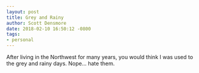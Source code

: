 ```yaml
---
layout: post
title: Grey and Rainy
author: Scott Densmore
date: 2018-02-10 16:50:12 -0800
tags:
- personal
---
```


After living in the Northwest for many years, you would think I was used to the grey and rainy days. Nope... hate them.
